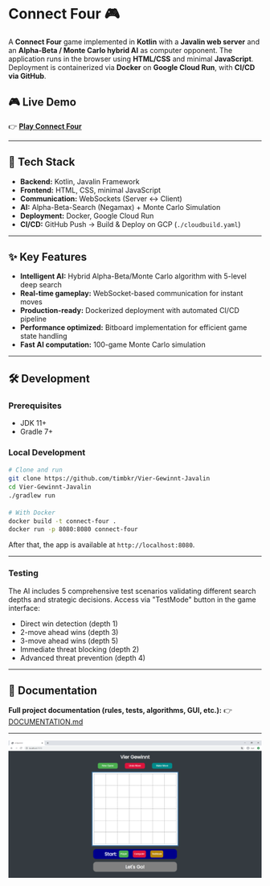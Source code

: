 # Connect Four 🎮

A **Connect Four** game implemented in **Kotlin** with a **Javalin web server** and an **Alpha-Beta / Monte Carlo hybrid AI** as computer opponent. The application runs in the browser using **HTML/CSS** and minimal **JavaScript**. Deployment is containerized via **Docker** on **Google Cloud Run**, with **CI/CD via GitHub**.

## 🎮 Live Demo
👉 **[Play Connect Four](https://vier-gewinnt-javalin-734133816982.europe-west1.run.app/)**

---

## 🚀 Tech Stack
- **Backend:** Kotlin, Javalin Framework
- **Frontend:** HTML, CSS, minimal JavaScript
- **Communication:** WebSockets (Server ↔ Client)
- **AI:** Alpha-Beta-Search (Negamax) + Monte Carlo Simulation
- **Deployment:** Docker, Google Cloud Run
- **CI/CD:** GitHub Push → Build & Deploy on GCP (`./cloudbuild.yaml`)

---

## ✨ Key Features
- **Intelligent AI:** Hybrid Alpha-Beta/Monte Carlo algorithm with 5-level deep search
- **Real-time gameplay:** WebSocket-based communication for instant moves
- **Production-ready:** Dockerized deployment with automated CI/CD pipeline
- **Performance optimized:** Bitboard implementation for efficient game state handling
- **Fast AI computation:** 100-game Monte Carlo simulation


---

## 🛠️ Development

### Prerequisites
- JDK 11+
- Gradle 7+

### Local Development
```bash
# Clone and run
git clone https://github.com/timbkr/Vier-Gewinnt-Javalin
cd Vier-Gewinnt-Javalin
./gradlew run

# With Docker
docker build -t connect-four .
docker run -p 8080:8080 connect-four

```
After that, the app is available at `http://localhost:8080`.

---

### Testing
The AI includes 5 comprehensive test scenarios validating different search depths and strategic decisions. Access via "TestMode" button in the game interface:
- Direct win detection (depth 1)
- 2-move ahead wins (depth 3)
- 3-move ahead wins (depth 5)
- Immediate threat blocking (depth 2)
- Advanced threat prevention (depth 4)

---

## 📖 Documentation
**Full project documentation (rules, tests, algorithms, GUI, etc.):**
👉 [DOCUMENTATION.md](./DOCUMENTATION.md)

---

![Screenshot](screenshot.PNG)



